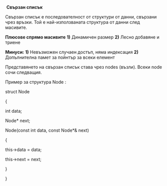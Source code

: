 ​			**Свързан списък**

Свързан списък е последователност от структури от данни, свързани чрез връзки. Той е най-използваната структура от данни след масивите. 

**Плюсове спрямо масивите**
**1)** Динамичен размер
**2)** Лесно добавяне и триене

**Минуси:**
**1)** Невъзможен случаен достъп, няма индексация
**2)** Допълнителна памет за пойнтър за всеки елемент

Представянето на свързан списък става  чрез nodes (възли). Всеки node сочи следващия.

Пример за структура Node :

struct Node 

{

int data;

Node* next;

Node(const int data, const Node*& next) 

{

this->data = data;

this->next = next;

}

}